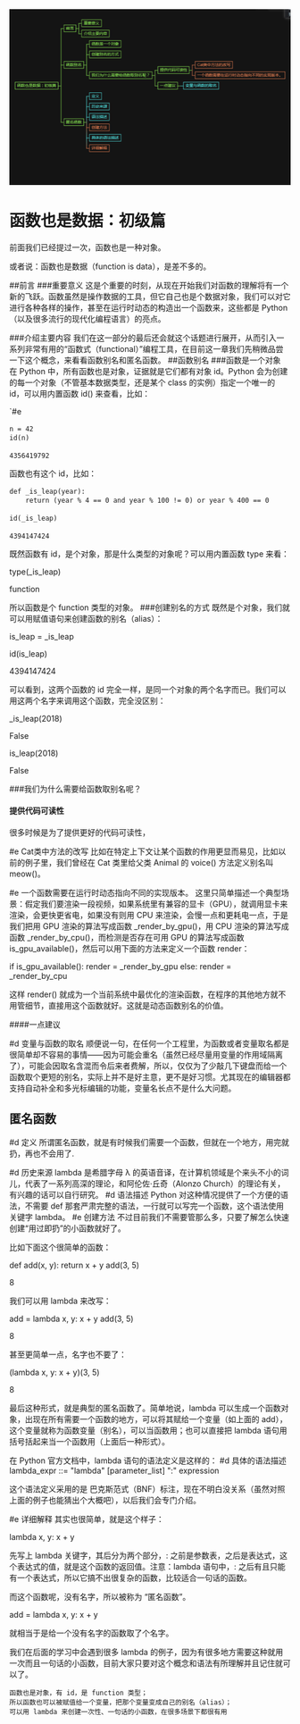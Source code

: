 <img src="%E5%87%BD%E6%95%B0%E4%B9%9F%E6%98%AF%E6%95%B0%E6%8D%AE%EF%BC%9A%E5%88%9D%E7%BA%A7%E7%AF%87.assets/image-20221023232020486-16665384213951.png" alt="image-20221023232020486" style="zoom:67%;" />

# 函数也是数据：初级篇

前面我们已经提过一次，函数也是一种对象。

或者说：函数也是数据（function is data），是差不多的。

##前言
###重要意义
这是个重要的时刻，从现在开始我们对函数的理解将有一个新的飞跃。函数虽然是操作数据的工具，但它自己也是个数据对象，我们可以对它进行各种各样的操作，甚至在运行时动态的构造出一个函数来，这些都是 Python（以及很多流行的现代化编程语言）的亮点。

###介绍主要内容
我们在这一部分的最后还会就这个话题进行展开，从而引入一系列非常有用的“函数式（functional）”编程工具，在目前这一章我们先稍微品尝一下这个概念，来看看函数别名和匿名函数。
##函数别名
###函数是一个对象
在 Python 中，所有函数也是对象，证据就是它们都有对象 id。Python 会为创建的每一个对象（不管基本数据类型，还是某个 class 的实例）指定一个唯一的 id，可以用内置函数 id() 来查看，比如：

`#e

```
n = 42
id(n)

4356419792

```

函数也有这个 id，比如：

```
def _is_leap(year):
    return (year % 4 == 0 and year % 100 != 0) or year % 400 == 0

id(_is_leap)

4394147424
```

既然函数有 id，是个对象，那是什么类型的对象呢？可以用内置函数 type 来看：

type(_is_leap)

function

所以函数是个 function 类型的对象。
###创建别名的方式
既然是个对象，我们就可以用赋值语句来创建函数的别名（alias）：

is_leap = _is_leap

id(is_leap)

4394147424

可以看到，这两个函数的 id 完全一样，是同一个对象的两个名字而已。我们可以用这两个名字来调用这个函数，完全没区别：

_is_leap(2018)

False

is_leap(2018)

False

###我们为什么需要给函数取别名呢？
#### 提供代码可读性
很多时候是为了提供更好的代码可读性，

#e Cat类中方法的改写
比如在特定上下文让某个函数的作用更显而易见，比如以前的例子里，我们曾经在 Cat 类里给父类 Animal 的 voice() 方法定义别名叫 meow()。

#e 一个函数需要在运行时动态指向不同的实现版本。
这里只简单描述一个典型场景：假定我们要渲染一段视频，如果系统里有兼容的显卡（GPU），就调用显卡来渲染，会更快更省电，如果没有则用 CPU 来渲染，会慢一点和更耗电一点，于是我们把用 GPU 渲染的算法写成函数 _render_by_gpu()，用 CPU 渲染的算法写成函数 _render_by_cpu()，而检测是否存在可用 GPU 的算法写成函数 is_gpu_available()，然后可以用下面的方法来定义一个函数 render：

if is_gpu_available():
    render = _render_by_gpu
else:
    render = _render_by_cpu

这样 render() 就成为一个当前系统中最优化的渲染函数，在程序的其他地方就不用管细节，直接用这个函数就好。这就是动态函数别名的价值。

####一点建议

#d 变量与函数的取名
顺便说一句，在任何一个工程里，为函数或者变量取名都是很简单却不容易的事情——因为可能会重名（虽然已经尽量用变量的作用域隔离了），可能会因取名含混而令后来者费解，所以，仅仅为了少敲几下键盘而给一个函数取个更短的别名，实际上并不是好主意，更不是好习惯。尤其现在的编辑器都支持自动补全和多光标编辑的功能，变量名长点不是什么大问题。

## 匿名函数
#d 定义
所谓匿名函数，就是有时候我们需要一个函数，但就在一个地方，用完就扔，再也不会用了.

#d 历史来源
lambda 是希腊字母 λ 的英语音译，在计算机领域是个来头不小的词儿，代表了一系列高深的理论，和阿伦佐·丘奇（Alonzo Church）的理论有关，有兴趣的话可以自行研究。
#d 语法描述
Python 对这种情况提供了一个方便的语法，不需要 def 那套严肃完整的语法，一行就可以写完一个函数，这个语法使用关键字 lambda。
#e 创建方法
不过目前我们不需要管那么多，只要了解怎么快速创建“用过即扔”的小函数就好了。

比如下面这个很简单的函数：

def add(x, y):
    return x + y
add(3, 5)

8

我们可以用 lambda 来改写：

add = lambda x, y: x + y
add(3, 5)

8

甚至更简单一点，名字也不要了：

(lambda x, y: x + y)(3, 5)

8

最后这种形式，就是典型的匿名函数了。简单地说，lambda 可以生成一个函数对象，出现在所有需要一个函数的地方，可以将其赋给一个变量（如上面的 add），这个变量就称为函数变量（别名），可以当函数用；也可以直接把 lambda 语句用括号括起来当一个函数用（上面后一种形式）。

在 Python 官方文档中，lambda 语句的语法定义是这样的：
#d 具体的语法描述
lambda_expr ::= "lambda" [parameter_list] ":" expression

这个语法定义采用的是 巴克斯范式（BNF）标注，现在不明白没关系（虽然对照上面的例子也能猜出个大概吧），以后我们会专门介绍。


#e 详细解释
其实也很简单，就是这个样子：

lambda x, y: x + y

先写上 lambda 关键字，其后分为两个部分，: 之前是参数表，之后是表达式，这个表达式的值，就是这个函数的返回值。注意：lambda 语句中，: 之后有且只能有一个表达式，所以它搞不出很复杂的函数，比较适合一句话的函数。

而这个函数呢，没有名字，所以被称为 “匿名函数”。

add = lambda x, y: x + y

就相当于是给一个没有名字的函数取了个名字。

我们在后面的学习中会遇到很多 lambda 的例子，因为有很多地方需要这种就用一次而且一句话的小函数，目前大家只要对这个概念和语法有所理解并且记住就可以了。


    函数也是对象，有 id，是 function 类型；
    所以函数也可以被赋值给一个变量，把那个变量变成自己的别名（alias）；
    可以用 lambda 来创建一次性、一句话的小函数，在很多场景下都很有用




